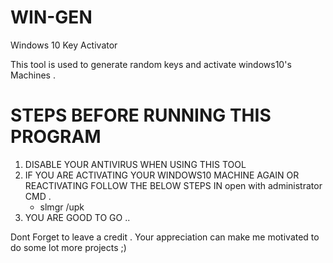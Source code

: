 # WIN-GEN
Windows 10 Key Activator

This tool is used to generate random keys and activate windows10's Machines . 

# STEPS BEFORE RUNNING THIS PROGRAM 

1. DISABLE YOUR ANTIVIRUS WHEN USING THIS TOOL
2. IF YOU ARE ACTIVATING YOUR WINDOWS10 MACHINE AGAIN OR REACTIVATING FOLLOW THE BELOW STEPS IN open with administrator CMD .
    * slmgr /upk
3. YOU ARE GOOD TO GO ..


Dont Forget to leave a credit . Your appreciation can make me motivated to do some lot more projects ;)
